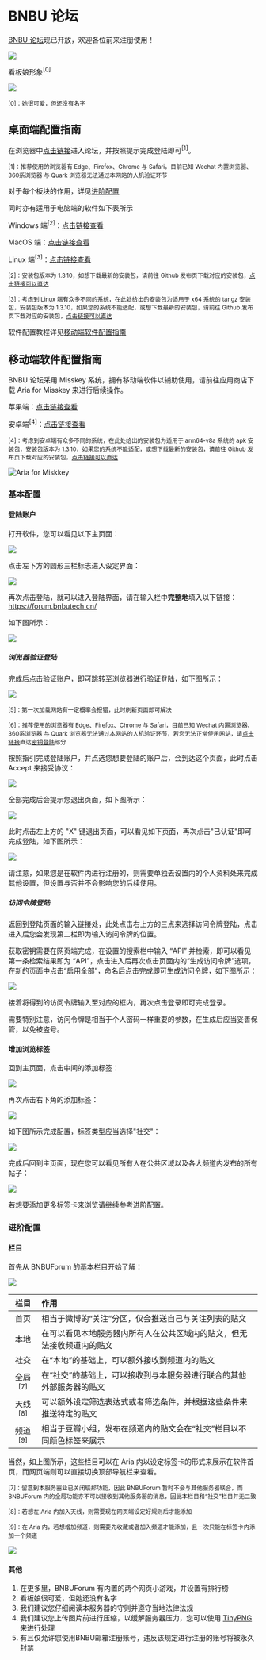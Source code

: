 # BNBU 论坛

[BNBU 论坛](https://forum.bnbutech.cn/)现已开放，欢迎各位前来注册使用！

![](https://cdn.jsdelivr.net/gh/PhoenixTechProject/HandbookPicBed/forum/screenshot/Screenshot.png)

看板娘形象<sup>[0]</sup>

![](https://cdn.jsdelivr.net/gh/PhoenixTechProject/HandbookPicBed/forum/avatar/kanban.png)

<sup>[0]：她很可爱，但还没有名字</sup>

## 桌面端配置指南

在浏览器中[点击链接](https://forum.bnbutech.cn/)进入论坛，并按照提示完成登陆即可<sup>[1]</sup>。

<sup>[1]：推荐使用的浏览器有 Edge、Firefox、Chrome 与 Safari，目前已知 Wechat 内置浏览器、360系浏览器 与 Quark 浏览器无法通过本网站的人机验证环节</sup>

对于每个板块的作用，详见[进阶配置](#进阶配置)

同时亦有适用于电脑端的软件如下表所示

Windows 端<sup>[2]</sup>：[点击链接查看](https://github.com/poppingmoon/aria/releases/download/v1.3.10/aria-v1.3.10-windows-x64.exe)

MacOS 端：[点击链接查看](https://apps.apple.com/sg/app/aria-for-misskey/id6499410880)

Linux 端<sup>[3]</sup>：[点击链接查看](https://github.com/poppingmoon/aria/releases/download/v1.3.10/aria-v1.3.10-linux-x64.tar.gz)

<sup>[2]：安装包版本为 1.3.10，如想下载最新的安装包，请前往 Github 发布页下载对应的安装包，[点击链接可以直达](https://github.com/poppingmoon/aria/releases)</sup>

<sup>[3]：考虑到 Linux 端有众多不同的系统，在此处给出的安装包为适用于 x64 系统的 tar.gz 安装包，安装包版本为 1.3.10，如果您的系统不能适配，或想下载最新的安装包，请前往 Github 发布页下载对应的安装包，[点击链接可以直达](https://github.com/poppingmoon/aria/releases)</sup>

软件配置教程详见[移动端软件配置指南](#移动端软件配置指南)

## 移动端软件配置指南

BNBU 论坛采用 Misskey 系统，拥有移动端软件以辅助使用，请前往应用商店下载 Aria for Misskey 来进行后续操作。

苹果端：[点击链接查看](https://apps.apple.com/sg/app/aria-for-misskey/id6499410880)

安卓端<sup>[4]</sup>：[点击链接查看](https://github.com/poppingmoon/aria/releases/download/v1.3.10/aria-v1.3.10-arm64-v8a.apk)

<sup>[4]：考虑到安卓端有众多不同的系统，在此处给出的安装包为适用于 arm64-v8a 系统的 apk 安装包，安装包版本为 1.3.10，如果您的系统不能适配，或想下载最新的安装包，请前往 Github 发布页下载对应的安装包，[点击链接可以直达](https://github.com/poppingmoon/aria/releases)</sup>

![Aria for Miskkey](https://cdn.jsdelivr.net/gh/PhoenixTechProject/HandbookPicBed/forum/screenshot/1.jpg)

### 基本配置

#### 登陆账户

打开软件，您可以看见以下主页面：

![](https://cdn.jsdelivr.net/gh/PhoenixTechProject/HandbookPicBed/forum/screenshot/2.jpg)

点击左下方的圆形三栏标志进入设定界面：

![](https://cdn.jsdelivr.net/gh/PhoenixTechProject/HandbookPicBed/forum/screenshot/3.jpg)

再次点击登陆，就可以进入登陆界面，请在输入栏中**完整地**填入以下链接：https://forum.bnbutech.cn/

如下图所示：

![](https://cdn.jsdelivr.net/gh/PhoenixTechProject/HandbookPicBed/forum/screenshot/4.jpg)

##### 浏览器验证登陆

完成后点击验证账户，即可跳转至浏览器进行验证登陆，如下图所示：

![](https://cdn.jsdelivr.net/gh/PhoenixTechProject/HandbookPicBed/forum/screenshot/5.jpg)

<sup>[5]：第一次加载网站有一定概率会报错，此时刷新页面即可解决</sup>

<sup>[6]：推荐使用的浏览器有 Edge、Firefox、Chrome 与 Safari，目前已知 Wechat 内置浏览器、360系浏览器 与 Quark 浏览器无法通过本网站的人机验证环节，若您无法正常使用网站，请[点击链接](#访问令牌登陆)直达[密钥登陆](#访问令牌登陆)部分</sup>

按照指引完成登陆账户，并点选您想要登陆的账户后，会到达这个页面，此时点击 Accept 来接受协议：

![](https://cdn.jsdelivr.net/gh/PhoenixTechProject/HandbookPicBed/forum/screenshot/6.jpg)

全部完成后会提示您退出页面，如下图所示：

![](https://cdn.jsdelivr.net/gh/PhoenixTechProject/HandbookPicBed/forum/screenshot/7.jpg)

此时点击左上方的 "X" 键退出页面，可以看见如下页面，再次点击"已认证"即可完成登陆，如下图所示：

![](https://cdn.jsdelivr.net/gh/PhoenixTechProject/HandbookPicBed/forum/screenshot/8.jpg)

请注意，如果您是在软件内进行注册的，则需要单独去设置内的个人资料处来完成其他设置，但设置与否并不会影响您的后续使用。

##### 访问令牌登陆

返回到登陆页面的输入链接处，此处点击右上方的三点来选择访问令牌登陆，点击进入后您会发现第二栏即为输入访问令牌的位置。

获取密钥需要在网页端完成，在设置的搜索栏中输入 “API” 并检索，即可以看见第一条检索结果即为 “API”，点击进入后再次点击页面内的“生成访问令牌”选项，在新的页面中点击“启用全部”，命名后点击完成即可生成访问令牌，如下图所示：

![](https://cdn.jsdelivr.net/gh/PhoenixTechProject/HandbookPicBed/forum/screenshot/13.png)

接着将得到的访问令牌输入至对应的框内，再次点击登录即可完成登录。

需要特别注意，访问令牌是相当于个人密码一样重要的参数，在生成后应当妥善保管，以免被盗号。

#### 增加浏览标签

回到主页面，点击中间的添加标签：

![](https://cdn.jsdelivr.net/gh/PhoenixTechProject/HandbookPicBed/forum/screenshot/2.jpg)

再次点击右下角的添加标签：

![](https://cdn.jsdelivr.net/gh/PhoenixTechProject/HandbookPicBed/forum/screenshot/10.jpg)

如下图所示完成配置，标签类型应当选择"社交"：

![](https://cdn.jsdelivr.net/gh/PhoenixTechProject/HandbookPicBed/forum/screenshot/9.jpg)

完成后回到主页面，现在您可以看见所有人在公共区域以及各大频道内发布的所有帖子：

![](https://cdn.jsdelivr.net/gh/PhoenixTechProject/HandbookPicBed/forum/screenshot/11.jpg)

若想要添加更多标签卡来浏览请继续参考[进阶配置](#进阶配置)。

### 进阶配置

#### 栏目

首先从 BNBUForum 的基本栏目开始了解：

![](https://cdn.jsdelivr.net/gh/PhoenixTechProject/HandbookPicBed/forum/screenshot/12.jpg)

| 栏目 | 作用 |
| :---------: | :---------- |
| 首页 | 相当于微博的“关注”分区，仅会推送自己与关注列表的贴文 |
| 本地 | 在可以看见本地服务器内所有人在公共区域内的贴文，但无法接收频道内的贴文 |
| 社交 | 在“本地”的基础上，可以额外接收到频道内的贴文 |
| 全局<sup>[7]</sup> | 在“社交”的基础上，可以接收到与本服务器进行联合的其他外部服务器的贴文 |
| 天线<sup>[8]</sup> | 可以额外设定筛选表达式或者筛选条件，并根据这些条件来推送特定的贴文 |
| 频道<sup>[9]</sup> | 相当于豆瓣小组，发布在频道内的贴文会在“社交”栏目以不同颜色标签来展示 |

当然，如上图所示，这些栏目可以在 Aria 内以设定标签卡的形式来展示在软件首页，而网页端则可以直接切换顶部导航栏来查看。

<sup>[7]：留意到本服务器业已关闭联邦功能，因此 BNBUForum 暂时不会与其他服务器联合，而 BNBUForum 内的全局功能亦不可以接收到其他服务器的消息，因此本栏目和“社交”栏目并无二致</sup>

<sup>[8]：若想在 Aria 内加入天线，则需要现在网页端设定好规则后才能添加</sup>

<sup>[9]：在 Aria 内，若想增加频道，则需要先收藏或者加入频道才能添加，且一次只能在标签卡内添加一个频道</sup>

![](https://cdn.jsdelivr.net/gh/PhoenixTechProject/HandbookPicBed/forum/screenshot/14.jpg)

#### 其他

1. 在更多里，BNBUForum 有内置的两个网页小游戏，并设置有排行榜
2. 看板娘很可爱，但她还没有名字
3. 我们建议您仔细阅读本服务器的守则并遵守当地法律法规
4. 我们建议您上传图片前进行压缩，以缓解服务器压力，您可以使用 [TinyPNG](https://tinypng.com/) 来进行处理
5. 有且仅允许您使用BNBU邮箱注册账号，违反该规定进行注册的账号将被永久封禁